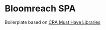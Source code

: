 # Bloomreach SPA

Boilerplate based on [CRA Must Have Libraries](https://www.npmjs.com/package/cra-template-must-have-libraries)


